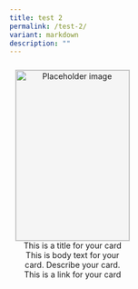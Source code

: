 ```yaml
---
title: test 2
permalink: /test-2/
variant: markdown
description: ""
---
```

<style>
    .isomer-card {
        position: relative;
        perspective: 1000px;
        display: inline-block;
        border: 1px solid #ccc;
        width: 200px;
        height: 300px;
        margin: 10px;
        transition: transform 0.8s;
    }

    .isomer-card:hover .isomer-card-inner {
        transform: rotateY(180deg);
    }

    .isomer-card-inner {
        position: relative;
        width: 100%;
        height: 100%;
        text-align: center;
        transition: transform 0.8s;
        transform-style: preserve-3d;
    }

    .isomer-card-front,
    .isomer-card-back {
        position: absolute;
        width: 100%;
        height: 100%;
        backface-visibility: hidden;
    }

    .isomer-card-front {
        background-color: #f5f5f5;
    }

    .isomer-card-back {
        background-color: #e0e0e0;
        transform: rotateY(180deg);
        display: flex;
        justify-content: center;
        align-items: center;
    }
</style>

<div class="isomer-card-grid">
    <div class="isomer-card">
        <div class="isomer-card-inner">
            <div class="isomer-card-front">
                <div class="isomer-card-image">
                    <div class="isomer-image-wrapper">
                        <img style="width: 100%; height: 100%" alt="Placeholder image" src="https://placehold.co/600x400">
                    </div>
                </div>
                <div class="isomer-card-body">
                    <div class="isomer-card-title">This is a title for your card</div>
                    <div class="isomer-card-description">This is body text for your card. Describe your card.</div>
                    <div class="isomer-card-link">This is a link for your card</div>
                </div>
            </div>
            <div class="isomer-card-back">
                <div class="isomer-card-body">
                    <div class="isomer-card-title">How do I identify an eligible refrigerator in stores?</div>
                    <div class="isomer-card-description"></div></div></div></div></div></div>